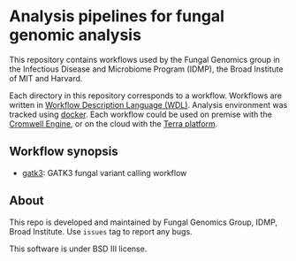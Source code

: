 # Analysis pipelines for fungal genomic analysis
This repository contains workflows used by the Fungal Genomics group in the Infectious Disease and Microbiome Program (IDMP), the Broad Institute of MIT and Harvard.

Each directory in this repository corresponds to a workflow. Workflows are written in [Workflow Description Language (WDL)](https://github.com/openwdl/wdl). Analysis environment was tracked using [docker](https://www.docker.com). Each workflow could be used on premise with the [Cromwell Engine](https://github.com/broadinstitute/cromwell), or on the cloud with the [Terra platform](https://app.terra.bio).

## Workflow synopsis
* [gatk3](gatk3/README.md): GATK3 fungal variant calling workflow

## About
This repo is developed and maintained by Fungal Genomics Group, IDMP, Broad Institute. Use `issues` tag to report any bugs.

This software is under BSD III license.
